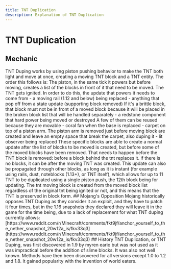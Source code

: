 ```yaml
---
title: TNT Duplication
description: Explanation of TNT Duplication
---
```


# TNT Duplication

## Mechanic
<!--FIX: This is factually wrong so I can't fix the grammar--!>
TNT Duping works by using piston pushing behavior to make the TNT both light and move at once, creating a moving TNT block and a TNT entity. The order this follows is:
The piston, in the same tick it powers but before moving, creates a list of the blocks in front of it that need to be moved.
The TNT gets ignited. In order to do this, the update that powers it needs to come from
- a moving rail (1.12 and below) being replaced
- anything that pop off from a state update (supporting block removed)  
If it's a brittle block, that block must not be in front of a moved block because it will be placed in the broken block list that will be handled separately
- a redstone component that hard power being moved or destroyed

A few of them can be reused because they are movable

- coral fan when the base is replaced
- carpet on top of a piston arm. The piston arm is removed just before moving block are created and leave an empty space that break the carpet, also duping it
- lit observer being replaced

These specific blocks are able to create a normal update after the list of blocks to be moved is created, but before some of the moved blocks have been removed.
That needs to happen before the TNT block is removed: before a block behind the tnt replaces it. if there is no blocks, it can be after the moving TNT was created.
This update can also be propagated through other blocks, as long as it is instant (for example using rails, dust, noteblocks (1.13+), or TNT itself), which allows for up to 11 TNT to be duplicated using a single piston push, the 12th block being for updating.
The tnt moving block is created from the moved block list regardless of the original tnt being ignited or not, and this means that the TNT is preserved in block form.

## Mojang's Opposition
Mojang historically opposes TNT Duping as they consider it an exploit, and they have to patch it four times, but in the 1.16 snapshots they declared they will leave it in the game for the time being, due to a lack of replacement for what TNT duping currently allows: [https://www.reddit.com/r/Minecraft/comments/fkt9jf/anchor_yourself_to_the_nether_snapshot_20w12a_is/fkv33q3](https://www.reddit.com/r/Minecraft/comments/fkt9jf/anchor_yourself_to_the_nether_snapshot_20w12a_is/fkv33q3)

## History
TNT Duplication, or TNT Duping, was first discovered in 1.9 by myren eario but was not used as it was impractical before the addition of slime blocks. It was also not well known. Methods have then been discovered for all versions except 1.0 to 1.2 and 1.8. It gained popularity with the invention of world eaters.